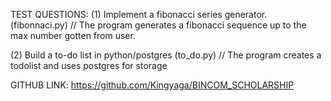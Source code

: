 TEST QUESTIONS:
(1) Implement a fibonacci series generator.
    (fibonnaci.py)
    // The program generates a fibonacci sequence up to the max number gotten from user.

(2) Build a to-do list in python/postgres
    (to_do.py)
    // The program creates a todolist and uses postgres for storage

GITHUB LINK:
https://github.com/Kingyaga/BINCOM_SCHOLARSHIP